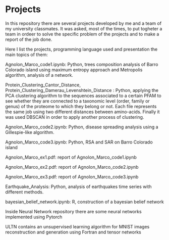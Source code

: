 # Projects

In this repository there are several projects developed by me and a team of my university classmates. 
It was asked, most of the times,  to put togheter a team in ordeer to solve the specific problem of the projects and to make a report of the job done.

Here I list the projects, programming language used and presentation the main topics of them:

Agnolon_Marco_code1.ipynb: Python, trees composition analysis of Barro Colorado island using maximum entropy approach and Metropolis algorithm, analysis of a network.

Protein_Clustering_Cantor_Distance, Protein_Clustering_Damerau_Levenshtein_Distance : Python, applying the PCA clustering algorithm to the sequences associated to a certain PFAM to see whether they are connected to a taxonomic level (order, family or genus) of the proteome to which they belong or not. Each file represents the same job using two different distances between amino-acids. Finally it was used DBSCAN in order to apply another process of clustering.

Agnolon_Marco_code2.ipynb: Python, disease spreading analysis using a Gillespie-like algorithm.

Agnolon_Marco_code3.ipynb: Python, RSA and SAR on Barro Colorado island

Agnolon_Marco_ex1.pdf: report of Agnolon_Marco_code1.ipynb

Agnolon_Marco_ex2.pdf: report of Agnolon_Marco_code2.ipynb

Agnolon_Marco_ex3.pdf: report of Agnolon_Marco_code3.ipynb

Earthquake_Analysis: Python, analysis of earthquakes time series with different methods.

bayesian_belief_network.ipynb: R, construction of a bayesian belief network

Inside Neural Network repository there are some neural networks implemented using Pytorch 

ULTN contains an unsupervised learning algorithm for MNIST images reconstruction and generation using Fortran and tensor networks


